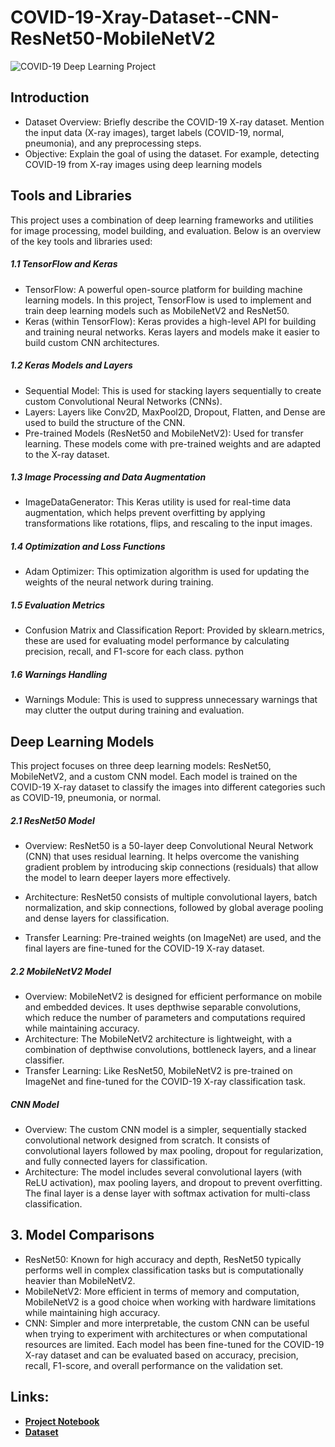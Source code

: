 # COVID-19-Xray-Dataset--CNN-ResNet50-MobileNetV2
![COVID-19 Deep Learning Project](https://github.com/Ali-jalil88/-Bank-Marketing-Machine-Learning/blob/main/DALL%C2%B7E%202024-09-26%2013.33.51%20-%20A%20modern%20data%20science%20and%20machine%20learning%20project%20setup%20showcasing%20various%20tools%20and%20techniques%20used%20in%20the%20Bank%20Marketing%20Machine%20Learning%20project.%20.webp)
## Introduction
- Dataset Overview: Briefly describe the COVID-19 X-ray dataset. Mention the input data (X-ray images), target labels (COVID-19, normal, pneumonia), and any preprocessing steps.
- Objective: Explain the goal of using the dataset. For example, detecting COVID-19 from X-ray images using deep learning models
## Tools and Libraries
This project uses a combination of deep learning frameworks and utilities for image processing, model building, and evaluation. Below is an overview of the key tools and libraries used:

##### 1.1 TensorFlow and Keras
- TensorFlow: A powerful open-source platform for building machine learning models. In this project, TensorFlow is used to implement and train deep learning models such as MobileNetV2 and ResNet50.
- Keras (within TensorFlow): Keras provides a high-level API for building and training neural networks. Keras layers and models make it easier to build custom CNN architectures.
##### 1.2 Keras Models and Layers
- Sequential Model: This is used for stacking layers sequentially to create custom Convolutional Neural Networks (CNNs).
- Layers: Layers like Conv2D, MaxPool2D, Dropout, Flatten, and Dense are used to build the structure of the CNN.
- Pre-trained Models (ResNet50 and MobileNetV2): Used for transfer learning. These models come with pre-trained weights and are adapted to the X-ray dataset.
##### 1.3 Image Processing and Data Augmentation
- ImageDataGenerator: This Keras utility is used for real-time data augmentation, which helps prevent overfitting by applying transformations like rotations, flips, and rescaling to the input images.
##### 1.4 Optimization and Loss Functions
- Adam Optimizer: This optimization algorithm is used for updating the weights of the neural network during training.
##### 1.5 Evaluation Metrics
- Confusion Matrix and Classification Report: Provided by sklearn.metrics, these are used for evaluating model performance by calculating precision, recall, and F1-score for each class.
python
##### 1.6 Warnings Handling
- Warnings Module: This is used to suppress unnecessary warnings that may clutter the output during training and evaluation.
## Deep Learning Models
This project focuses on three deep learning models: ResNet50, MobileNetV2, and a custom CNN model. Each model is trained on the COVID-19 X-ray dataset to classify the images into different categories such as COVID-19, pneumonia, or normal.

##### 2.1 ResNet50 Model
- Overview: ResNet50 is a 50-layer deep Convolutional Neural Network (CNN) that uses residual learning. It helps overcome the vanishing gradient problem by introducing skip connections (residuals) that allow the model to learn deeper layers more effectively.

- Architecture: ResNet50 consists of multiple convolutional layers, batch normalization, and skip connections, followed by global average pooling and dense layers for classification.

- Transfer Learning: Pre-trained weights (on ImageNet) are used, and the final layers are fine-tuned for the COVID-19 X-ray dataset.
##### 2.2 MobileNetV2 Model
- Overview: MobileNetV2 is designed for efficient performance on mobile and embedded devices. It uses depthwise separable convolutions, which reduce the number of parameters and computations required while maintaining accuracy.
- Architecture: The MobileNetV2 architecture is lightweight, with a combination of depthwise convolutions, bottleneck layers, and a linear classifier.
- Transfer Learning: Like ResNet50, MobileNetV2 is pre-trained on ImageNet and fine-tuned for the COVID-19 X-ray classification task.
##### CNN Model
- Overview: The custom CNN model is a simpler, sequentially stacked convolutional network designed from scratch. It consists of convolutional layers followed by max pooling, dropout for regularization, and fully connected layers for classification.
- Architecture: The model includes several convolutional layers (with ReLU activation), max pooling layers, and dropout to prevent overfitting. The final layer is a dense layer with softmax activation for multi-class classification.
## 3. Model Comparisons
- ResNet50: Known for high accuracy and depth, ResNet50 typically performs well in complex classification tasks but is computationally heavier than MobileNetV2.
- MobileNetV2: More efficient in terms of memory and computation, MobileNetV2 is a good choice when working with hardware limitations while maintaining high accuracy.
- CNN: Simpler and more interpretable, the custom CNN can be useful when trying to experiment with architectures or when computational resources are limited.
Each model has been fine-tuned for the COVID-19 X-ray dataset and can be evaluated based on accuracy, precision, recall, F1-score, and overall performance on the validation set.
## Links:
- **[Project Notebook](https://www.kaggle.com/code/alialarkawazi/covid-19-xray-dataset-cnn-resnet50-mobilenetv2)**
- **[Dataset](https://www.kaggle.com/datasets/khoongweihao/covid19-xray-dataset-train-test-sets)**
